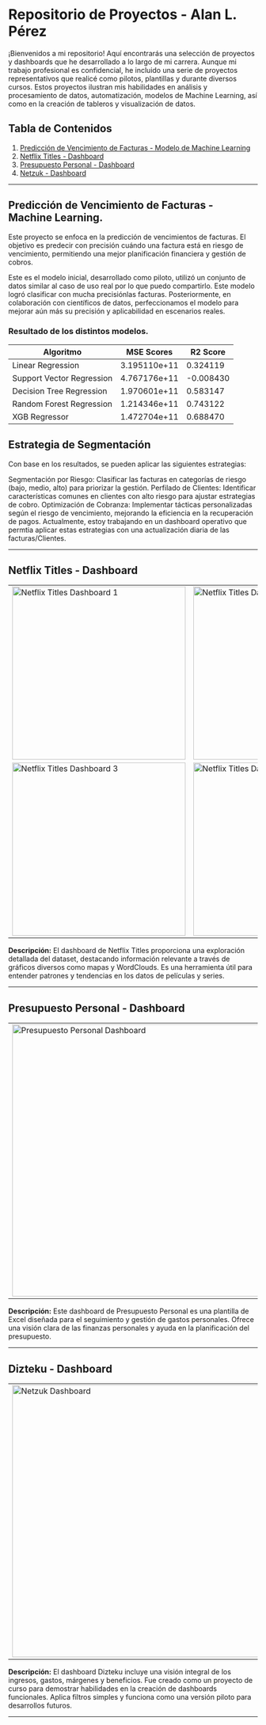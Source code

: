 # Repositorio de Proyectos - Alan L. Pérez

¡Bienvenidos a mi repositorio! Aquí encontrarás una selección de proyectos y dashboards que he desarrollado a lo largo de mi carrera. Aunque mi trabajo profesional es confidencial, he incluido una serie de proyectos representativos que realicé como pilotos, plantillas y durante diversos cursos. Estos proyectos ilustran mis habilidades en análisis y procesamiento de datos, automatización, modelos de Machine Learning, así como en la creación de tableros y visualización de datos.

## Tabla de Contenidos

1. [Predicción de Vencimiento de Facturas - Modelo de Machine Learning](#predicción-de-vencimiento-de-facturas---modelo-de-machine-learning)
2. [Netflix Titles - Dashboard](#netflix-titles---dashboard)
3. [Presupuesto Personal - Dashboard](#presupuesto-personal---dashboard)
4. [Netzuk - Dashboard](#netzuk---dashboard)

---

## Predicción de Vencimiento de Facturas - Machine Learning.
Este proyecto se enfoca en la predicción de vencimientos de facturas. El objetivo es predecir con precisión cuándo una factura está en riesgo de vencimiento, permitiendo una mejor planificación financiera y gestión de cobros.

Este es el modelo inicial, desarrollado como piloto, utilizó un conjunto de datos similar al caso de uso real por lo que puedo compartirlo. Este modelo logró clasificar con mucha precisiónlas facturas. Posteriormente, en colaboración con científicos de datos, perfeccionamos el modelo para mejorar aún más su precisión y aplicabilidad en escenarios reales.

### Resultado de los distintos modelos.
| Algoritmo                  | MSE Scores          | R2 Score |
|----------------------------|---------------------|----------|
| Linear Regression          | 3.195110e+11        | 0.324119 |
| Support Vector Regression   | 4.767176e+11        | -0.008430|
| Decision Tree Regression    | 1.970601e+11        | 0.583147 |
| Random Forest Regression    | 1.214346e+11        | 0.743122 |
| XGB Regressor               | 1.472704e+11        | 0.688470 |

## Estrategia de Segmentación
Con base en los resultados, se pueden aplicar las siguientes estrategias:

Segmentación por Riesgo: Clasificar las facturas en categorías de riesgo (bajo, medio, alto) para priorizar la gestión.
Perfilado de Clientes: Identificar características comunes en clientes con alto riesgo para ajustar estrategias de cobro.
Optimización de Cobranza: Implementar tácticas personalizadas según el riesgo de vencimiento, mejorando la eficiencia en la recuperación de pagos.
Actualmente, estoy trabajando en un dashboard operativo que permtia aplicar estas estrategias con una actualización diaria de las facturas/Clientes.


---


## Netflix Titles - Dashboard

<table>
  <tr>
    <td><img src="https://github.com/user-attachments/assets/4d037cb5-eea3-43e3-8d72-a5e714e71a4d" alt="Netflix Titles Dashboard 1" width="350"/></td>
    <td><img src="https://github.com/user-attachments/assets/26edfaed-a5ca-4ae4-a2c0-04c12d5786b4" alt="Netflix Titles Dashboard 2" width="350"/></td>
  </tr>
  <tr>
    <td><img src="https://github.com/user-attachments/assets/20bd6be0-4695-4f47-a722-c1ceafe34b0b" alt="Netflix Titles Dashboard 3" width="350"/></td>
    <td><img src="https://github.com/user-attachments/assets/091c174a-54bc-47b6-a730-f968084ef058" alt="Netflix Titles Dashboard 4" width="350"/></td>
  </tr>
</table>

**Descripción:**
El dashboard de Netflix Titles proporciona una exploración detallada del dataset, destacando información relevante a través de gráficos diversos como mapas y WordClouds. Es una herramienta útil para entender patrones y tendencias en los datos de películas y series.

---

## Presupuesto Personal - Dashboard

<table>
  <tr>
    <td><img src="https://github.com/user-attachments/assets/aaac25a6-4a4b-4bba-8963-d9d6a237be68" alt="Presupuesto Personal Dashboard" width="550" height="auto"/></td>
  </tr>
</table>

**Descripción:**
Este dashboard de Presupuesto Personal es una plantilla de Excel diseñada para el seguimiento y gestión de gastos personales. Ofrece una visión clara de las finanzas personales y ayuda en la planificación del presupuesto.

---

## Dizteku - Dashboard

<table>
  <tr>
    <td><img src="https://github.com/user-attachments/assets/36933584-7ea5-4108-9a2d-c42b063cdfb9" alt="Netzuk Dashboard" width="550"/></td>
  </tr>
</table>

**Descripción:**
El dashboard Dizteku incluye una visión integral de los ingresos, gastos, márgenes y beneficios. Fue creado como un proyecto de curso para demostrar habilidades en la creación de dashboards funcionales. Aplica filtros simples y funciona como una versión piloto para desarrollos futuros.

---

